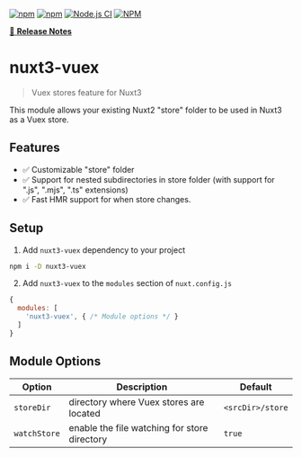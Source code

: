 [![npm](https://img.shields.io/npm/v/nuxt3-vuex)](https://www.npmjs.com/package/nuxt3-vuex)
[![npm](https://img.shields.io/npm/dt/nuxt3-vuex)](https://www.npmjs.com/package/nuxt3-vuex)
[![Node.js CI](https://github.com/richardeschloss/nuxt3-vuex/actions/workflows/node.js.yml/badge.svg)](https://github.com/richardeschloss/nuxt3-vuex/actions/workflows/node.js.yml)
[![NPM](https://img.shields.io/npm/l/nuxt3-vuex)](https://github.com/richardeschloss/nuxt3-vuex/blob/development/LICENSE)

[📖 **Release Notes**](https://github.com/richardeschloss/nuxt3-vuex/blob/master/CHANGELOG.md)

# nuxt3-vuex

> Vuex stores feature for Nuxt3 

This module allows your existing Nuxt2 "store" folder to be used in Nuxt3 as a Vuex store.

## Features
* ✅ Customizable "store" folder 
* ✅ Support for nested subdirectories in store folder (with support for ".js", ".mjs", ".ts" extensions)
* ✅ Fast HMR support for when store changes.

## Setup

1. Add `nuxt3-vuex` dependency to your project

```bash
npm i -D nuxt3-vuex
```

2. Add `nuxt3-vuex` to the `modules` section of `nuxt.config.js`

```js
{
  modules: [
    'nuxt3-vuex', { /* Module options */ }
  ]
}
```

## Module Options

| Option | Description | Default |
| --- | --- | --- |
| `storeDir` | directory where Vuex stores are located | `<srcDir>/store` |
| `watchStore` | enable the file watching for store directory | `true` |